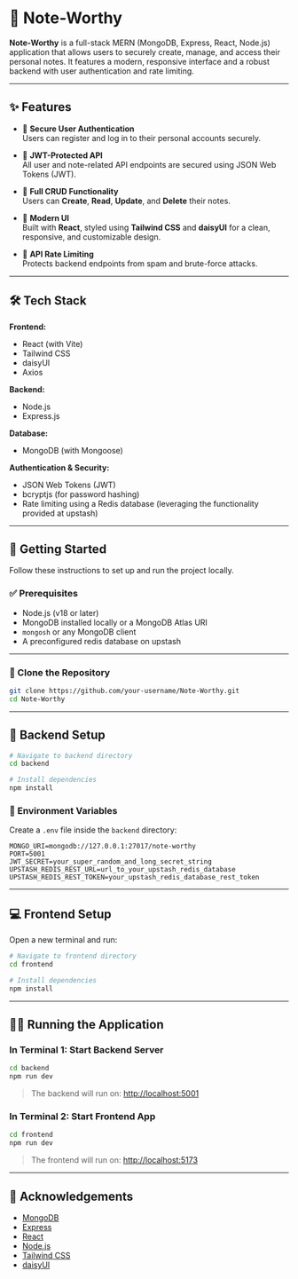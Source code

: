 
# 📝 Note-Worthy

**Note-Worthy** is a full-stack MERN (MongoDB, Express, React, Node.js) application that allows users to securely create, manage, and access their personal notes. It features a modern, responsive interface and a robust backend with user authentication and rate limiting.

---

## ✨ Features

- 🔐 **Secure User Authentication**  
  Users can register and log in to their personal accounts securely.

- 🔑 **JWT-Protected API**  
  All user and note-related API endpoints are secured using JSON Web Tokens (JWT).

- 📝 **Full CRUD Functionality**  
  Users can **Create**, **Read**, **Update**, and **Delete** their notes.

- 💅 **Modern UI**  
  Built with **React**, styled using **Tailwind CSS** and **daisyUI** for a clean, responsive, and customizable design.

- 🚫 **API Rate Limiting**  
  Protects backend endpoints from spam and brute-force attacks.

---

## 🛠️ Tech Stack

**Frontend:**
- React (with Vite)
- Tailwind CSS
- daisyUI
- Axios

**Backend:**
- Node.js
- Express.js

**Database:**
- MongoDB (with Mongoose)

**Authentication & Security:**
- JSON Web Tokens (JWT)
- bcryptjs (for password hashing)
- Rate limiting using a Redis database (leveraging the functionality provided at upstash)

---

## 🚀 Getting Started

Follow these instructions to set up and run the project locally.

### ✅ Prerequisites

- Node.js (v18 or later)
- MongoDB installed locally or a MongoDB Atlas URI
- `mongosh` or any MongoDB client
- A preconfigured redis database on upstash 

---

### 📁 Clone the Repository

```bash
git clone https://github.com/your-username/Note-Worthy.git
cd Note-Worthy
```

---

## 🔧 Backend Setup

```bash
# Navigate to backend directory
cd backend

# Install dependencies
npm install
```

### 🔑 Environment Variables

Create a `.env` file inside the `backend` directory:

```env
MONGO_URI=mongodb://127.0.0.1:27017/note-worthy
PORT=5001
JWT_SECRET=your_super_random_and_long_secret_string
UPSTASH_REDIS_REST_URL=url_to_your_upstash_redis_database
UPSTASH_REDIS_REST_TOKEN=your_upstash_redis_database_rest_token
```

---

## 💻 Frontend Setup

Open a new terminal and run:

```bash
# Navigate to frontend directory
cd frontend

# Install dependencies
npm install
```

---

## 🏃‍♂️ Running the Application

### In Terminal 1: Start Backend Server

```bash
cd backend
npm run dev
```

> The backend will run on: [http://localhost:5001](http://localhost:5001)

### In Terminal 2: Start Frontend App

```bash
cd frontend
npm run dev
```

> The frontend will run on: [http://localhost:5173](http://localhost:5173)

---

## 🙌 Acknowledgements

- [MongoDB](https://www.mongodb.com/)
- [Express](https://expressjs.com/)
- [React](https://reactjs.org/)
- [Node.js](https://nodejs.org/)
- [Tailwind CSS](https://tailwindcss.com/)
- [daisyUI](https://daisyui.com/)

